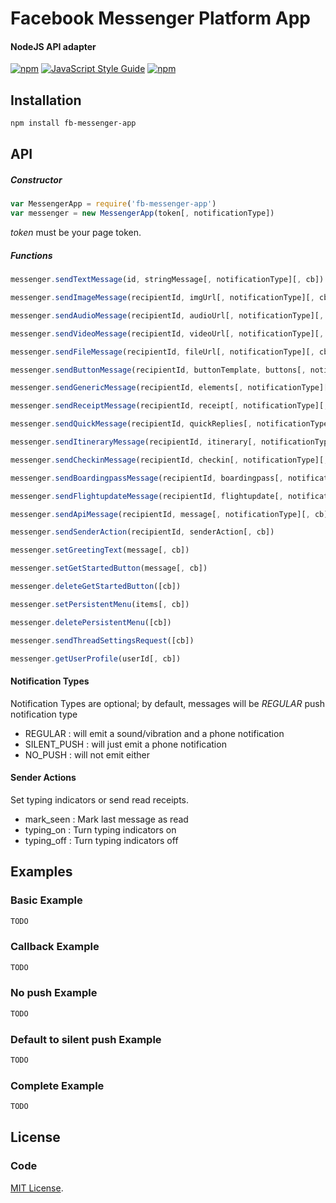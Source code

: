 # Facebook Messenger Platform App

#### NodeJS API adapter

[![npm](https://img.shields.io/npm/v/npm.svg)](https://www.npmjs.com/package/fb-messenger-app) [![JavaScript Style Guide](https://img.shields.io/badge/code%20style-standard-brightgreen.svg)](http://standardjs.com/) [![npm](https://img.shields.io/github/license/mashape/apistatus.svg)](LICENSE)

## Installation

```bash
npm install fb-messenger-app
```

## API

##### Constructor

```js
var MessengerApp = require('fb-messenger-app')
var messenger = new MessengerApp(token[, notificationType])
```
_token_ must be your page token.

##### Functions

```js
messenger.sendTextMessage(id, stringMessage[, notificationType][, cb])

messenger.sendImageMessage(recipientId, imgUrl[, notificationType][, cb])

messenger.sendAudioMessage(recipientId, audioUrl[, notificationType][, cb])

messenger.sendVideoMessage(recipientId, videoUrl[, notificationType][, cb])

messenger.sendFileMessage(recipientId, fileUrl[, notificationType][, cb])

messenger.sendButtonMessage(recipientId, buttonTemplate, buttons[, notificationType][, cb])

messenger.sendGenericMessage(recipientId, elements[, notificationType][, cb])

messenger.sendReceiptMessage(recipientId, receipt[, notificationType][, cb])

messenger.sendQuickMessage(recipientId, quickReplies[, notificationType][, cb])

messenger.sendItineraryMessage(recipientId, itinerary[, notificationType][, cb])

messenger.sendCheckinMessage(recipientId, checkin[, notificationType][, cb])

messenger.sendBoardingpassMessage(recipientId, boardingpass[, notificationType][, cb])

messenger.sendFlightupdateMessage(recipientId, flightupdate[, notificationType][, cb])

messenger.sendApiMessage(recipientId, message[, notificationType][, cb])

messenger.sendSenderAction(recipientId, senderAction[, cb])

messenger.setGreetingText(message[, cb])

messenger.setGetStartedButton(message[, cb])

messenger.deleteGetStartedButton([cb])

messenger.setPersistentMenu(items[, cb])

messenger.deletePersistentMenu([cb])

messenger.sendThreadSettingsRequest([cb])

messenger.getUserProfile(userId[, cb])
```

#### Notification Types

Notification Types are optional; by default, messages will be _REGULAR_ push notification type
 - REGULAR : will emit a sound/vibration and a phone notification
 - SILENT_PUSH : will just emit a phone notification
 - NO_PUSH : will not emit either

#### Sender Actions

Set typing indicators or send read receipts.
- mark_seen : Mark last message as read
- typing_on : Turn typing indicators on
- typing_off : Turn typing indicators off

## Examples

### Basic Example

```js
TODO
```

### Callback Example

```js
TODO
```

### No push Example

```js
TODO
```

### Default to silent push Example

```js
TODO
```

### Complete Example

```js
TODO
```

## License

### Code

[MIT License](https://github.com/charlesaraya/fb-messenger-app/blob/master/LICENSE).